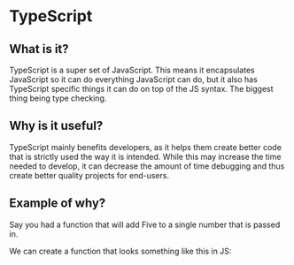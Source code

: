 # TypeScript

## What is it?
TypeScript is a super set of JavaScript. This means it encapsulates JavaScript so it can do everything JavaScript can do, but it also has TypeScript specific things it can do on top of the JS syntax. The biggest thing being type checking.

## Why is it useful?

TypeScript mainly benefits developers, as it helps them create better code that is strictly used the way it is intended. While this may increase the time needed to develop, it can decrease the amount of time debugging and thus create better quality projects for end-users.

## Example of why?

Say you had a function that will add Five to a single number that is passed in.

We can create a function that looks something like this in JS:

```
```
